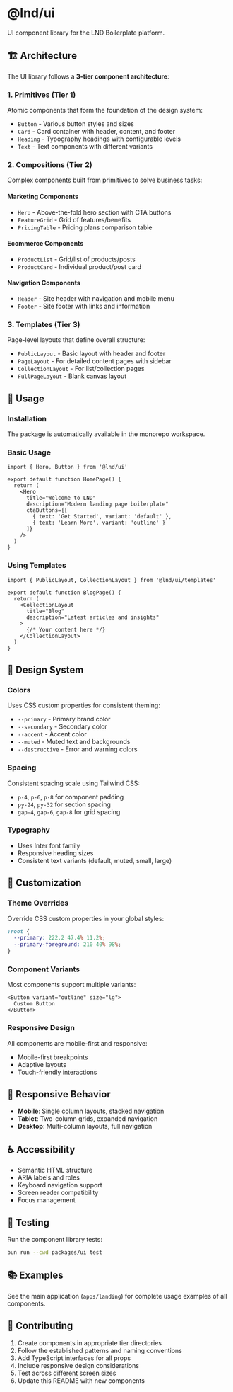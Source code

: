 # @lnd/ui

UI component library for the LND Boilerplate platform.

## 🏗️ Architecture

The UI library follows a **3-tier component architecture**:

### 1. **Primitives (Tier 1)**
Atomic components that form the foundation of the design system:
- `Button` - Various button styles and sizes
- `Card` - Card container with header, content, and footer
- `Heading` - Typography headings with configurable levels
- `Text` - Text components with different variants

### 2. **Compositions (Tier 2)**
Complex components built from primitives to solve business tasks:

#### Marketing Components
- `Hero` - Above-the-fold hero section with CTA buttons
- `FeatureGrid` - Grid of features/benefits
- `PricingTable` - Pricing plans comparison table

#### Ecommerce Components
- `ProductList` - Grid/list of products/posts
- `ProductCard` - Individual product/post card

#### Navigation Components
- `Header` - Site header with navigation and mobile menu
- `Footer` - Site footer with links and information

### 3. **Templates (Tier 3)**
Page-level layouts that define overall structure:
- `PublicLayout` - Basic layout with header and footer
- `PageLayout` - For detailed content pages with sidebar
- `CollectionLayout` - For list/collection pages
- `FullPageLayout` - Blank canvas layout

## 🚀 Usage

### Installation

The package is automatically available in the monorepo workspace.

### Basic Usage

```tsx
import { Hero, Button } from '@lnd/ui'

export default function HomePage() {
  return (
    <Hero
      title="Welcome to LND"
      description="Modern landing page boilerplate"
      ctaButtons={[
        { text: 'Get Started', variant: 'default' },
        { text: 'Learn More', variant: 'outline' }
      ]}
    />
  )
}
```

### Using Templates

```tsx
import { PublicLayout, CollectionLayout } from '@lnd/ui/templates'

export default function BlogPage() {
  return (
    <CollectionLayout
      title="Blog"
      description="Latest articles and insights"
    >
      {/* Your content here */}
    </CollectionLayout>
  )
}
```

## 🎨 Design System

### Colors
Uses CSS custom properties for consistent theming:
- `--primary` - Primary brand color
- `--secondary` - Secondary color
- `--accent` - Accent color
- `--muted` - Muted text and backgrounds
- `--destructive` - Error and warning colors

### Spacing
Consistent spacing scale using Tailwind CSS:
- `p-4`, `p-6`, `p-8` for component padding
- `py-24`, `py-32` for section spacing
- `gap-4`, `gap-6`, `gap-8` for grid spacing

### Typography
- Uses Inter font family
- Responsive heading sizes
- Consistent text variants (default, muted, small, large)

## 🔧 Customization

### Theme Overrides
Override CSS custom properties in your global styles:

```css
:root {
  --primary: 222.2 47.4% 11.2%;
  --primary-foreground: 210 40% 98%;
}
```

### Component Variants
Most components support multiple variants:

```tsx
<Button variant="outline" size="lg">
  Custom Button
</Button>
```

### Responsive Design
All components are mobile-first and responsive:
- Mobile-first breakpoints
- Adaptive layouts
- Touch-friendly interactions

## 📱 Responsive Behavior

- **Mobile**: Single column layouts, stacked navigation
- **Tablet**: Two-column grids, expanded navigation
- **Desktop**: Multi-column layouts, full navigation

## ♿ Accessibility

- Semantic HTML structure
- ARIA labels and roles
- Keyboard navigation support
- Screen reader compatibility
- Focus management

## 🧪 Testing

Run the component library tests:

```bash
bun run --cwd packages/ui test
```

## 📚 Examples

See the main application (`apps/landing`) for complete usage examples of all components.

## 🤝 Contributing

1. Create components in appropriate tier directories
2. Follow the established patterns and naming conventions
3. Add TypeScript interfaces for all props
4. Include responsive design considerations
5. Test across different screen sizes
6. Update this README with new components
